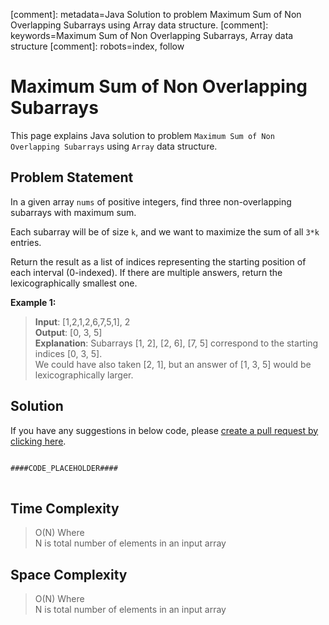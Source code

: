 [comment]: metadata=Java Solution to problem Maximum Sum of Non Overlapping Subarrays using Array data structure.
[comment]: keywords=Maximum Sum of Non Overlapping Subarrays, Array data structure
[comment]: robots=index, follow


<h1>Maximum Sum of Non Overlapping Subarrays</h1>
<p>
This page explains Java solution to problem <code class="inline">Maximum Sum of Non Overlapping Subarrays</code> using <code class="inline">Array</code> data structure.
</p>


<h2 class="heading">Problem Statement</h2>
<p>
In a given array <code class="inline">nums</code> of positive integers, find three non-overlapping subarrays with maximum sum.
</p>
<p>
Each subarray will be of size <code class="inline">k</code>, and we want to maximize the sum of all <code class="inline">3*k</code> entries.
</p>
<p>
Return the result as a list of indices representing the starting position of each interval (0-indexed). If there are multiple answers, return the lexicographically smallest one.
</p>

<b>Example 1:</b>
<blockquote>
<p>
<b>Input</b>: [1,2,1,2,6,7,5,1], 2<br/>
<b>Output</b>: [0, 3, 5]<br/>
<b>Explanation</b>: Subarrays [1, 2], [2, 6], [7, 5] correspond to the starting indices [0, 3, 5].<br/>
We could have also taken [2, 1], but an answer of [1, 3, 5] would be lexicographically larger.
</p>
</blockquote>


<h2 class="heading">Solution</h2>
If you have any suggestions in below code, please <a href="####LINK_PLACEHOLDER####" target="_blank" rel="noopener noreferrer" class="absolute">create a pull request by clicking here</a>.
<pre>
<code class="language-java">
####CODE_PLACEHOLDER####
</code>
</pre>


<h2 class="heading">Time Complexity</h2>
<blockquote>
<p>
O(N) Where <br />
N is total number of elements in an input array
</p>
</blockquote>


<h2 class="heading">Space Complexity</h2>
<blockquote>
<p>
O(N) Where <br />
N is total number of elements in an input array
</p>
</blockquote>